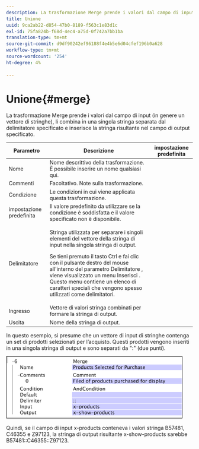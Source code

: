 ```yaml
---
description: La trasformazione Merge prende i valori dal campo di input (in genere un vettore di stringhe), li combina in una singola stringa separata dal delimitatore specificato e inserisce la stringa risultante nel campo di output specificato.
title: Unione
uuid: 9ca2ab22-d854-47b0-8189-f563c1e83d1c
exl-id: 75fa824b-f68d-4ec4-a75d-0f742a7bb1ba
translation-type: tm+mt
source-git-commit: d9df90242ef96188f4e4b5e6d04cfef196b0a628
workflow-type: tm+mt
source-wordcount: '254'
ht-degree: 4%

---
```


# Unione{#merge}

La trasformazione Merge prende i valori dal campo di input (in genere un vettore di stringhe), li combina in una singola stringa separata dal delimitatore specificato e inserisce la stringa risultante nel campo di output specificato.

<table id="table_2458E008C9A14B31A774E6819D07E9BE"> 
 <thead> 
  <tr> 
   <th colname="col1" class="entry"> Parametro </th> 
   <th colname="col2" class="entry"> Descrizione </th> 
   <th colname="col3" class="entry"> impostazione predefinita </th> 
  </tr> 
 </thead>
 <tbody> 
  <tr> 
   <td colname="col1"> Nome </td> 
   <td colname="col2"> Nome descrittivo della trasformazione. È possibile inserire un nome qualsiasi qui. </td> 
   <td colname="col3"></td> 
  </tr> 
  <tr> 
   <td colname="col1"> Commenti </td> 
   <td colname="col2"> Facoltativo. Note sulla trasformazione. </td> 
   <td colname="col3"></td> 
  </tr> 
  <tr> 
   <td colname="col1"> Condizione </td> 
   <td colname="col2"> Le condizioni in cui viene applicata questa trasformazione. </td> 
   <td colname="col3"></td> 
  </tr> 
  <tr> 
   <td colname="col1"> impostazione predefinita </td> 
   <td colname="col2"> Il valore predefinito da utilizzare se la condizione è soddisfatta e il valore specificato non è disponibile. </td> 
   <td colname="col3"></td> 
  </tr> 
  <tr> 
   <td colname="col1"> Delimitatore </td> 
   <td colname="col2"> <p>Stringa utilizzata per separare i singoli elementi del vettore della stringa di input nella singola stringa di output. </p> <p> Se tieni premuto il tasto Ctrl e fai clic con il pulsante destro del mouse all'interno del parametro Delimitatore , viene visualizzato un menu <span class="wintitle"> Inserisci</span> . Questo menu contiene un elenco di caratteri speciali che vengono spesso utilizzati come delimitatori. </p> </td> 
   <td colname="col3"></td> 
  </tr> 
  <tr> 
   <td colname="col1"> Ingresso </td> 
   <td colname="col2"> Vettore di valori stringa combinati per formare la stringa di output. </td> 
   <td colname="col3"></td> 
  </tr> 
  <tr> 
   <td colname="col1"> Uscita </td> 
   <td colname="col2"> Nome della stringa di output. </td> 
   <td colname="col3"></td> 
  </tr> 
 </tbody> 
</table>

In questo esempio, si presume che un vettore di input di stringhe contenga un set di prodotti selezionati per l’acquisto. Questi prodotti vengono inseriti in una singola stringa di output e sono separati da &quot;:&quot; (due punti).

![](assets/cfg_TransformationType_Merge.png)

Quindi, se il campo di input x-products conteneva i valori stringa B57481, C46355 e Z97123, la stringa di output risultante x-show-products sarebbe B57481::C46355::Z97123.
